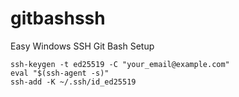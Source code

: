 # gitbashssh
Easy Windows SSH Git Bash Setup

```
ssh-keygen -t ed25519 -C "your_email@example.com"
eval "$(ssh-agent -s)"
ssh-add -K ~/.ssh/id_ed25519
```
